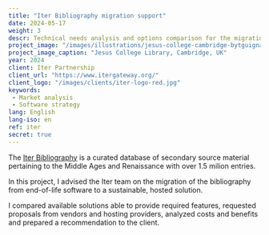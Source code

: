 ```yaml
---
title: "Iter Bibliography migration support"
date: 2024-05-17
weight: 3
descr: Technical needs analysis and options comparison for the migration of a scholarly bibliography service.
project_image: "/images/illustrations/jesus-college-cambridge-bytguignard.jpg"
project_image_caption: "Jesus College Library, Cambridge, UK"
year: 2024
client: Iter Partnership
client_url: "https://www.itergateway.org/"
client_logo: "/images/clients/iter-logo-red.jpg"
keywords: 
 - Market analysis
 - Software strategy
lang: English
lang-iso: en
ref: iter
secret: true
---
```


The [Iter Bibliography](https://www.itergateway.org/resources/iter-bibliography) is a curated database
of secondary source material pertaining to the Middle Ages and Renaissance with over 1.5 milion entries.

In this project, I advised the Iter team on the migration of the bibliography from end-of-life software to a sustainable, hosted solution.

I compared available solutions able to provide required features, requested proposals from vendors and hosting providers, analyzed costs and benefits and
prepared a recommendation to the client.